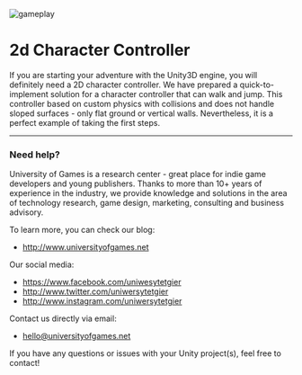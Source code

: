 ![gameplay](https://user-images.githubusercontent.com/10097678/133776365-df80bde0-0dca-4788-9db1-c4233706f36f.gif)

# 2d Character Controller

If you are starting your adventure with the Unity3D engine, you will definitely need a 2D character controller. We have prepared a quick-to-implement solution for a character controller that can walk and jump. This controller based on custom physics with collisions and does not handle sloped surfaces - only flat ground or vertical walls. Nevertheless, it is a perfect example of taking the first steps.

* * *

### Need help?

University of Games is a research center - great place for indie game developers and young publishers. Thanks to more than 10+ years of experience in the industry, we provide knowledge and solutions in the area of technology research, game design, marketing, consulting and business advisory.

To learn more, you can check our blog:
- http://www.universityofgames.net

Our social media: 
- https://www.facebook.com/uniwesytetgier 
- http://www.twitter.com/uniwersytetgier
- http://www.instagram.com/uniwersytetgier

Contact us directly via email: 
- hello@universityofgames.net

If you have any questions or issues with your Unity project(s), feel free to contact!


